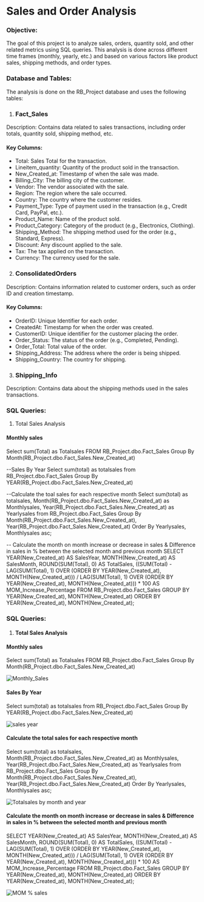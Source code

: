 # Sales and Order Analysis


### Objective:

The goal of this project is to analyze sales, orders, quantity sold, and other related metrics using SQL queries. This analysis is done across different time frames (monthly, yearly, etc.) and based on various factors like product sales, shipping methods, and order types.

### Database and Tables:
The analysis is done on the RB_Project database and uses the following tables:

1. ### Fact_Sales
Description: Contains data related to sales transactions, including order totals, quantity sold, shipping method, etc.

#### Key Columns:

- Total: Sales Total for the transaction.
- Lineitem_quantity: Quantity of the product sold in the transaction.
- New_Created_at: Timestamp of when the sale was made.
- Billing_City: The billing city of the customer.
- Vendor: The vendor associated with the sale.
- Region: The region where the sale occurred.
- Country: The country where the customer resides.
- Payment_Type: Type of payment used in the transaction (e.g., Credit Card, PayPal, etc.).
- Product_Name: Name of the product sold.
- Product_Category: Category of the product (e.g., Electronics, Clothing).
- Shipping_Method: The shipping method used for the order (e.g., Standard, Express).
- Discount: Any discount applied to the sale.
- Tax: The tax applied on the transaction.
- Currency: The currency used for the sale.


2. ### ConsolidatedOrders
Description: Contains information related to customer orders, such as order ID and creation timestamp.

#### Key Columns:

- OrderID: Unique Identifier for each order.
- CreatedAt: Timestamp for when the order was created.
- CustomerID: Unique identifier for the customer placing the order.
- Order_Status: The status of the order (e.g., Completed, Pending).
- Order_Total: Total value of the order.
- Shipping_Address: The address where the order is being shipped.
- Shipping_Country: The country for shipping.

3. ### Shipping_Info
Description: Contains data about the shipping methods used in the sales transactions.

### SQL Queries:
1. Total Sales Analysis
#### Monthly sales
Select sum(Total) as Totalsales
FROM RB_Project.dbo.Fact_Sales
Group By Month(RB_Project.dbo.Fact_Sales.New_Created_at)

 --Sales By Year
 Select sum(total) as totalsales
 from RB_Project.dbo.Fact_Sales
 Group By YEAR(RB_Project.dbo.Fact_Sales.New_Created_at)

 --Calculate the toal sales for each respective month
  Select sum(total) as totalsales, Month(RB_Project.dbo.Fact_Sales.New_Created_at) as Monthlysales, Year(RB_Project.dbo.Fact_Sales.New_Created_at) as Yearlysales
 from RB_Project.dbo.Fact_Sales
 Group By 
 Month(RB_Project.dbo.Fact_Sales.New_Created_at),
 Year(RB_Project.dbo.Fact_Sales.New_Created_at)
 Order By
 Yearlysales,
 Monthlysales asc;

 -- Calculate the month on month increase or decrease in sales & Difference in sales in % between the selected month and previous month
 SELECT 
    YEAR(New_Created_at) AS SalesYear,
    MONTH(New_Created_at) AS SalesMonth,
    ROUND(SUM(Total), 0) AS TotalSales,
    ((SUM(Total) - LAG(SUM(Total), 1) OVER (ORDER BY YEAR(New_Created_at), MONTH(New_Created_at))) 
        / LAG(SUM(Total), 1) OVER (ORDER BY YEAR(New_Created_at), MONTH(New_Created_at))) * 100 
        AS MOM_Increase_Percentage
FROM 
    RB_Project.dbo.Fact_Sales
GROUP BY 
    YEAR(New_Created_at), MONTH(New_Created_at)
ORDER BY 
    YEAR(New_Created_at), MONTH(New_Created_at);

### SQL Queries:
1. #### Total Sales Analysis

#### Monthly sales

Select sum(Total) as Totalsales
FROM RB_Project.dbo.Fact_Sales
Group By Month(RB_Project.dbo.Fact_Sales.New_Created_at)


![Monthly_Sales](https://github.com/user-attachments/assets/aba4c462-0e46-4745-be39-ec3a7739d53f)

 #### Sales By Year

 Select sum(total) as totalsales
 from RB_Project.dbo.Fact_Sales
 Group By YEAR(RB_Project.dbo.Fact_Sales.New_Created_at)

 ![sales year](https://github.com/user-attachments/assets/cac23978-2549-40ef-9342-4577778dbe04)

 #### Calculate the total sales for each respective month

Select sum(total) as totalsales, Month(RB_Project.dbo.Fact_Sales.New_Created_at) as Monthlysales, Year(RB_Project.dbo.Fact_Sales.New_Created_at) as Yearlysales
 from RB_Project.dbo.Fact_Sales
 Group By 
 Month(RB_Project.dbo.Fact_Sales.New_Created_at),
 Year(RB_Project.dbo.Fact_Sales.New_Created_at)
 Order By
 Yearlysales,
 Monthlysales asc;

 ![Totalsales by month and year](https://github.com/user-attachments/assets/a50cfa59-dbcb-4282-8e10-0582e0ddbb56)

 #### Calculate the month on month increase or decrease in sales & Difference in sales in % between the selected month and previous month

 SELECT 
    YEAR(New_Created_at) AS SalesYear,
    MONTH(New_Created_at) AS SalesMonth,
    ROUND(SUM(Total), 0) AS TotalSales,
    ((SUM(Total) - LAG(SUM(Total), 1) OVER (ORDER BY YEAR(New_Created_at), MONTH(New_Created_at))) 
        / LAG(SUM(Total), 1) OVER (ORDER BY YEAR(New_Created_at), MONTH(New_Created_at))) * 100 
        AS MOM_Increase_Percentage
FROM 
    RB_Project.dbo.Fact_Sales
GROUP BY 
    YEAR(New_Created_at), MONTH(New_Created_at)
ORDER BY 
    YEAR(New_Created_at), MONTH(New_Created_at);

![MOM % sales](https://github.com/user-attachments/assets/5c13a89b-8da9-4b0a-9e84-47ec1a59080b)





